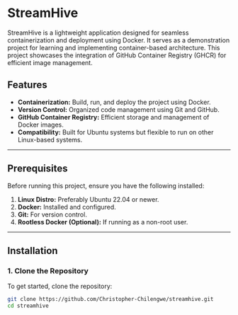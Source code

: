 # StreamHive

StreamHive is a lightweight application designed for seamless containerization and deployment using Docker. It serves as a demonstration project for learning and implementing container-based architecture. This project showcases the integration of GitHub Container Registry (GHCR) for efficient image management.

## Features
- **Containerization:** Build, run, and deploy the project using Docker.
- **Version Control:** Organized code management using Git and GitHub.
- **GitHub Container Registry:** Efficient storage and management of Docker images.
- **Compatibility:** Built for Ubuntu systems but flexible to run on other Linux-based systems.

---

## Prerequisites
Before running this project, ensure you have the following installed:
1. **Linux Distro:** Preferably Ubuntu 22.04 or newer.
2. **Docker:** Installed and configured.
3. **Git:** For version control.
4. **Rootless Docker (Optional):** If running as a non-root user.

---

## Installation

### 1. Clone the Repository
To get started, clone the repository:
```bash
git clone https://github.com/Christopher-Chilengwe/streamhive.git
cd streamhive
